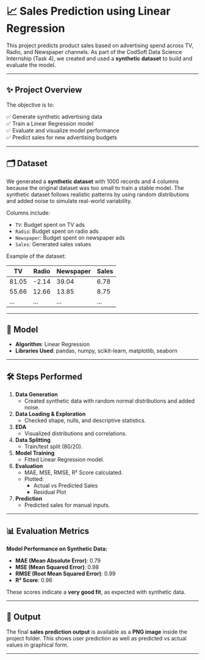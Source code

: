 # 📈 Sales Prediction using Linear Regression

This project predicts product sales based on advertising spend across TV, Radio, and Newspaper channels. As part of the CodSoft Data Science Internship (Task 4), we created and used a **synthetic dataset** to build and evaluate the model.

---

## ✨ Project Overview

The objective is to:

✅ Generate synthetic advertising data  
✅ Train a Linear Regression model  
✅ Evaluate and visualize model performance  
✅ Predict sales for new advertising budgets  

---

## 🗂️ Dataset

We generated a **synthetic dataset** with 1000 records and 4 columns because the original dataset was too small to train a stable model. The synthetic dataset follows realistic patterns by using random distributions and added noise to simulate real-world variability.

Columns include:

- `TV`: Budget spent on TV ads
- `Radio`: Budget spent on radio ads
- `Newspaper`: Budget spent on newspaper ads
- `Sales`: Generated sales values

Example of the dataset:

| TV        | Radio     | Newspaper | Sales   |
|-----------|-----------|-----------|---------|
| 81.05     | -2.14     | 39.04     | 6.78    |
| 55.66     | 12.66     | 13.85     | 8.75    |
| ...       | ...       | ...       | ...     |

---

## 🧠 Model

- **Algorithm**: Linear Regression
- **Libraries Used**: pandas, numpy, scikit-learn, matplotlib, seaborn

---

## 🛠️ Steps Performed

1. **Data Generation**
   - Created synthetic data with random normal distributions and added noise.
2. **Data Loading & Exploration**
   - Checked shape, nulls, and descriptive statistics.
3. **EDA**
   - Visualized distributions and correlations.
4. **Data Splitting**
   - Train/test split (80/20).
5. **Model Training**
   - Fitted Linear Regression model.
6. **Evaluation**
   - MAE, MSE, RMSE, R² Score calculated.
   - Plotted:
     - Actual vs Predicted Sales
     - Residual Plot
7. **Prediction**
   - Predicted sales for manual inputs.

---

## 📊 Evaluation Metrics

**Model Performance on Synthetic Data:**

- **MAE (Mean Absolute Error)**: 0.79
- **MSE (Mean Squared Error)**: 0.98
- **RMSE (Root Mean Squared Error)**: 0.99
- **R² Score**: 0.96

These scores indicate a **very good fit**, as expected with synthetic data.

---

## 📸 Output

The final **sales prediction output** is available as a **PNG image** inside the project folder. This shows user prediction as well as predicted vs actual values in graphical form.

---
